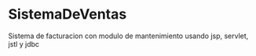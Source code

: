 # SistemaDeVentas
Sistema de facturacion con modulo de mantenimiento usando jsp, servlet, jstl y jdbc
